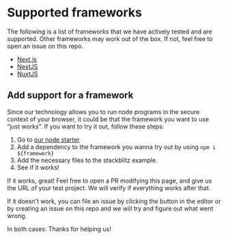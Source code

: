 # Supported frameworks

The following is a list of frameworks that we have actively tested and are supported. Other frameworks may work out of the box. If not, feel free to open an issue on this repo.

- [Next.js](https://stackblitz.com/fork/nextjs)
- [NestJS](https://stackblitz.com/fork/nestjs-starter)
- [NuxtJS](https://stackblitz.com/edit/nuxtjs)

## Add support for a framework

Since our technology allows you to run node programs in the secure context of your browser, it could be that the framework you want to use “just works”. If you want to try it out, follow these steps:

1. Go to <a href="https://stackblitz.com/fork/node" target="_blank">our node starter</a>
2. Add a dependency to the framework you wanna try out by using `npm i ${framework}`
3. Add the necessary files to the stackblitz example.
4. See if it works!

If it works, great! Feel free to open a PR modifying this page, and give us the URL of your test project. We will verify if everything works after that.

If it doesn't work, you can file an issue by clicking the button in the editor or by creating an issue on this repo and we will try and figure out what went wrong.

In both cases: Thanks for helping us!
